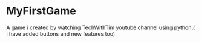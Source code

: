 # MyFirstGame
A game i created by watching TechWithTim youtube channel using python.( i have added buttons and new features too)
